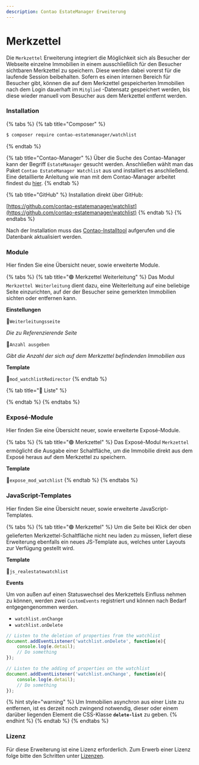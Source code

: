 ```yaml
---
description: Contao EstateManager Erweiterung
---
```


# Merkzettel

Die `Merkzettel` Erweiterung integriert die Möglichkeit sich als Besucher der Webseite einzelne Immobilien in einem ausschließlich für den Besucher sichtbaren Merkzettel zu speichern. Diese werden dabei vorerst für die laufende Session beibehalten. Sofern es einen internen Bereich für Besucher gibt, können die auf dem Merkzettel gespeicherten Immobilien nach dem Login dauerhaft im `Mitglied` -Datensatz gespeichert werden, bis diese wieder manuell vom Besucher aus dem Merkzettel entfernt werden.

### Installation

{% tabs %}
{% tab title="Composer" %}
```bash
$ composer require contao-estatemanager/watchlist
```
{% endtab %}

{% tab title="Contao-Manager" %}
Über die Suche des Contao-Manager kann der Begriff `EstateManager` gesucht werden. Anschließen wählt man das Paket `Contao EstateManager Watchlist` aus und installiert es anschließend. Eine detaillierte Anleitung wie man mit dem Contao-Manager arbeitet findest du [hier](https://docs.contao.org/manual/de/installation/erweiterungen-installieren/).
{% endtab %}

{% tab title="GitHub" %}
Installation direkt über GitHub:

[https://github.com/contao-estatemanager/watchlist](https://github.com/contao-estatemanager/watchlist)
{% endtab %}
{% endtabs %}

Nach der Installation muss das [Contao-Installtool](https://docs.contao.org/manual/de/installation/contao-installtool/) aufgerufen und die Datenbank aktualisiert werden. 

### Module

Hier finden Sie eine Übersicht neuer, sowie erweiterte Module.

{% tabs %}
{% tab title="🟢 Merkzettel Weiterleitung" %}
Das Modul `Merkzettel Weiterleitung` dient dazu, eine Weiterleitung auf eine beliebige Seite einzurichten, auf der der Besucher seine gemerkten Immobilien sichten oder entfernen kann. 

**Einstellungen**

🔹`Weiterleitungsseite`

_Die zu Referenzierende Seite_

🔹`Anzahl ausgeben`

_Gibt die Anzahl der sich auf dem Merkzettel befindenden Immobilien aus_

**Template**

🔸`mod_watchlistRedirector`
{% endtab %}

{% tab title="🔵 Liste" %}

{% endtab %}
{% endtabs %}

### Exposé-Module

Hier finden Sie eine Übersicht neuer, sowie erweiterte Exposé-Module.

{% tabs %}
{% tab title="🟢 Merkzettel" %}
Das Exposé-Modul `Merkzettel` ermöglicht die Ausgabe einer Schaltfläche, um die Immobilie direkt aus dem Exposé heraus auf dem Merkzettel zu speichern.

**Template**

🔸`expose_mod_watchlist`
{% endtab %}
{% endtabs %}

### JavaScript-Templates

Hier finden Sie eine Übersicht neuer, sowie erweiterte JavaScript-Templates.

{% tabs %}
{% tab title="🟢 Merkzettel" %}
Um die Seite bei Klick der oben gelieferten Merkzettel-Schaltfläche nicht neu laden zu müssen, liefert diese Erweiterung ebenfalls ein neues JS-Template aus, welches unter Layouts zur Verfügung gestellt wird.

**Template**

🔸`js_realestatewatchlist`

**Events**

Um von außen auf einen Statuswechsel des Merkzettels Einfluss nehmen zu können, werden zwei `CustomEvents` registriert und können nach Bedarf entgegengenommen werden.

* `watchlist.onChange`
* `watchlist.onDelete`

```javascript
// Listen to the deletion of properties from the watchlist
document.addEventListener('watchlist.onDelete', function(e){
    console.log(e.detail);
    // Do something
});

// Listen to the adding of properties on the watchlist
document.addEventListener('watchlist.onChange', function(e){
    console.log(e.detail);
    // Do something
});
```

{% hint style="warning" %}
Um Immobilien asynchron aus einer Liste zu entfernen, ist es derzeit noch zwingend notwendig, dieser oder einem darüber liegenden Element die CSS-Klasse **`delete-list`** zu geben.
{% endhint %}
{% endtab %}
{% endtabs %}

### Lizenz

Für diese Erweiterung ist eine Lizenz erforderlich. Zum Erwerb einer Lizenz folge bitte den Schritten unter [Lizenzen](../lizenzen.md).




